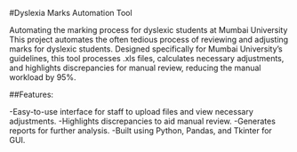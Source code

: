 #Dyslexia Marks Automation Tool

Automating the marking process for dyslexic students at Mumbai University
This project automates the often tedious process of reviewing and adjusting marks for dyslexic students. Designed specifically for Mumbai University’s guidelines, this tool processes .xls files, calculates necessary adjustments, and highlights discrepancies for manual review, reducing the manual workload by 95%.


##Features:

-Easy-to-use interface for staff to upload files and view necessary adjustments.
-Highlights discrepancies to aid manual review.
-Generates reports for further analysis.
-Built using Python, Pandas, and Tkinter for GUI.
